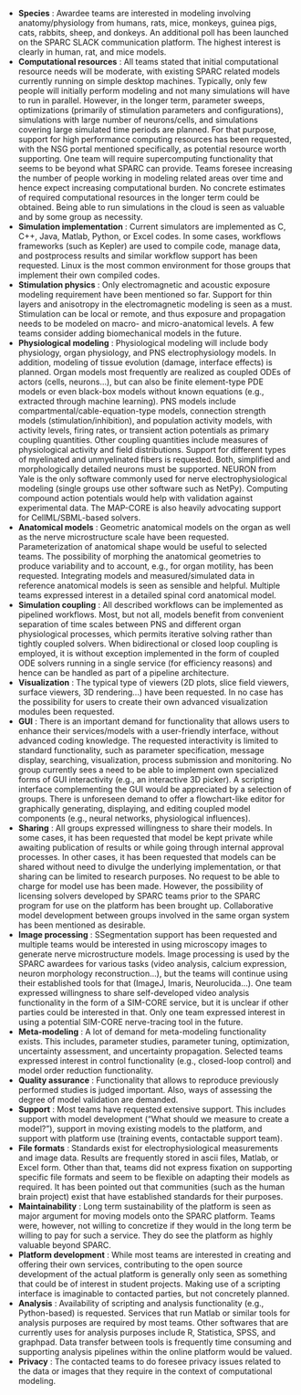- **Species** : Awardee teams are interested in modeling involving anatomy/physiology from humans, rats, mice, monkeys, guinea pigs, cats, rabbits, sheep, and donkeys. An additional poll has been launched on the SPARC SLACK communication platform. The highest interest is clearly in human, rat, and mice models. 
- **Computational resources** : All teams stated that initial computational resource needs will be moderate, with existing SPARC related models currently running on simple desktop machines. Typically, only few people will initially perform modeling and not many simulations will have to run in parallel. However, in the longer term, parameter sweeps, optimizations (primarily of stimulation parameters and configurations), simulations with large number of neurons/cells, and simulations covering large simulated time periods are planned. For that purpose, support for high performance computing resources has been requested, with the NSG portal mentioned specifically, as potential resource worth supporting. One team will require supercomputing functionality that seems to be beyond what SPARC can provide. Teams foresee increasing the number of people working in modeling related areas over time and hence expect increasing computational burden. No concrete estimates of required computational resources in the longer term could be obtained. Being able to run simulations in the cloud is seen as valuable and by some group as necessity.
- **Simulation implementation** : Current simulators are implemented as C, C++, Java, Matlab, Python, or Excel codes. In some cases, workflows frameworks (such as Kepler) are used to compile code, manage data, and postprocess results and similar workflow support has been requested. Linux is the most common environment for those groups that implement their own compiled codes.
- **Stimulation physics** : Only electromagnetic and acoustic exposure modeling requirement have been mentioned so far. Support for thin layers and anisotropy in the electromagnetic modeling is seen as a must. Stimulation can be local or remote, and thus exposure and propagation needs to be modeled on macro- and micro-anatomical levels. A few teams consider adding biomechanical models in the future.
- **Physiological modeling** : Physiological modeling will include body physiology, organ physiology, and PNS electrophysiology models. In addition, modeling of tissue evolution (damage, interface effects) is planned. Organ models most frequently are realized as coupled ODEs of actors (cells, neurons…), but can also be finite element-type PDE models or even black-box models without known equations (e.g., extracted through machine learning). PNS models include compartmental/cable-equation-type models, connection strength models (stimulation/inhibition), and population activity models, with activity levels, firing rates, or transient action potentials as primary coupling quantities. Other coupling quantities include measures of physiological activity and field distributions. Support for different types of myelinated and unmyelinated fibers is requested. Both, simplified and morphologically detailed neurons must be supported. NEURON from Yale is the only software commonly used for nerve electrophysiological modeling (single groups use other software such as NetPy). Computing compound action potentials would help with validation against experimental data. The MAP-CORE is also heavily advocating support for CellML/SBML-based solvers.
- **Anatomical models** : Geometric anatomical models on the organ as well as the nerve microstructure scale have been requested. Parameterization of anatomical shape would be useful to selected teams. The possibility of morphing the anatomical geometries to produce variability and to account, e.g., for organ motility, has been requested. Integrating models and measured/simulated data in reference anatomical models is seen as sensible and helpful. Multiple teams expressed interest in a detailed spinal cord anatomical model.
- **Simulation coupling** : All described workflows can be implemented as pipelined workflows. Most, but not all, models benefit from convenient separation of time scales between PNS and different organ physiological processes, which permits iterative solving rather than tightly coupled solvers. When bidirectional or closed loop coupling is employed, it is without exception implemented in the form of coupled ODE solvers running in a single service (for efficiency reasons) and hence can be handled as part of a pipeline architecture.
- **Visualization** : The typical type of viewers (2D plots, slice field viewers, surface viewers, 3D rendering...) have been requested. In no case has the possibility for users to create their own advanced visualization modules been requested.
- **GUI** : There is an important demand for functionality that allows users to enhance their services/models with a user-friendly interface, without advanced coding knowledge. The requested interactivity is limited to standard functionality, such as parameter specification, message display, searching, visualization, process submission and monitoring. No group currently sees a need to be able to implement own specialized forms of GUI interactivity (e.g., an interactive 3D picker). A scripting interface complementing the GUI would be appreciated by a selection of groups. There is unforeseen demand to offer a flowchart-like editor for graphically generating, displaying, and editing coupled model components (e.g., neural networks, physiological influences).
- **Sharing** : All groups expressed willingness to share their models. In some cases, it has been requested that model be kept private while awaiting publication of results or while going through internal approval processes. In other cases, it has been requested that models can be shared without need to divulge the underlying implementation, or that sharing can be limited to research purposes. No request to be able to charge for model use has been made. However, the possibility of licensing solvers developed by SPARC teams prior to the SPARC program for use on the platform has been brought up. Collaborative model development between groups involved in the same organ system has been mentioned as desirable.
- **Image processing** : SSegmentation support has been requested and multiple teams would be interested in using microscopy images to generate nerve microstructure models. Image processing is used by the SPARC awardees for various tasks (video analysis, calcium expression, neuron morphology reconstruction…), but the teams will continue using their established tools for that (ImageJ, Imaris, Neurolucida…). One team expressed willingness to share self-developed video analysis functionality in the form of a SIM-CORE service, but it is unclear if other parties could be interested in that. Only one team expressed interest in using a potential SIM-CORE nerve-tracing tool in the future.
- **Meta-modeling** : A lot of demand for meta-modeling functionality exists. This includes, parameter studies, parameter tuning, optimization, uncertainty assessment, and uncertainty propagation. Selected teams expressed interest in control functionality (e.g., closed-loop control) and model order reduction functionality.
- **Quality assurance** : Functionality that allows to reproduce previously performed studies is judged important. Also, ways of assessing the degree of model validation are demanded.
- **Support** : Most teams have requested extensive support. This includes support with model development (“What should we measure to create a model?”), support in moving existing models to the platform, and support with platform use (training events, contactable support team).
- **File formats** : Standards exist for electrophysiological measurements and image data. Results are frequently stored in ascii files, Matlab, or Excel form. Other than that, teams did not express fixation on supporting specific file formats and seem to be flexible on adapting their models as required. It has been pointed out that communities (such as the human brain project) exist that have established standards for their purposes.
- **Maintainability** : Long term sustainability of the platform is seen as major argument for moving models onto the SPARC platform. Teams were, however, not willing to concretize if they would in the long term be willing to pay for such a service. They do see the platform as highly valuable beyond SPARC.
- **Platform development** : While most teams are interested in creating and offering their own services, contributing to the open source development of the actual platform is generally only seen as something that could be of interest in student projects. Making use of a scripting interface is imaginable to contacted parties, but not concretely planned.
- **Analysis** : Availability of scripting and analysis functionality (e.g., Python-based) is requested. Services that run Matlab or similar tools for analysis purposes are required by most teams. Other softwares that are currently uses for analysis purposes include R, Statistica, SPSS, and graphpad. Data transfer between tools is frequently time consuming and supporting analysis pipelines within the online platform would be valued.
- **Privacy** : The contacted teams to do foresee privacy issues related to the data or images that they require in the context of computational modeling.
